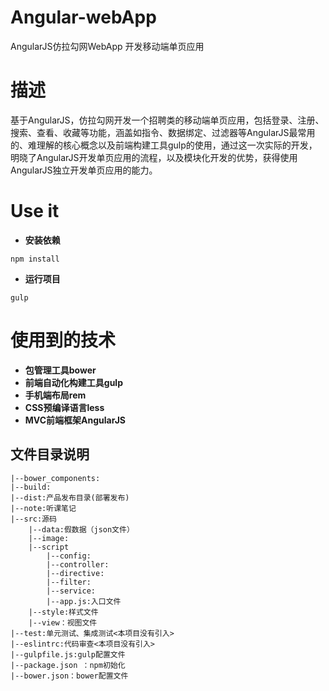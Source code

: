 # Angular-webApp
AngularJS仿拉勾网WebApp 开发移动端单页应用
# 描述
基于AngularJS，仿拉勾网开发一个招聘类的移动端单页应用，包括登录、注册、搜索、查看、收藏等功能，涵盖如指令、数据绑定、过滤器等AngularJS最常用的、难理解的核心概念以及前端构建工具gulp的使用，通过这一次实际的开发，明晓了AngularJS开发单页应用的流程，以及模块化开发的优势，获得使用AngularJS独立开发单页应用的能力。
# Use it
- **安装依赖**
```
npm install
```
- **运行项目**
```
gulp
```
# 使用到的技术

- **包管理工具bower**
- **前端自动化构建工具gulp**
- **手机端布局rem**
- **CSS预编译语言less**
- **MVC前端框架AngularJS**

## 文件目录说明
```
|--bower_components:
|--build:
|--dist:产品发布目录(部署发布)
|--note:听课笔记
|--src:源码
    |--data:假数据（json文件）
    |--image:
    |--script
        |--config:
        |--controller:
        |--directive:
        |--filter:
        |--service:
        |--app.js:入口文件
    |--style:样式文件
    |--view：视图文件
|--test:单元测试、集成测试<本项目没有引入>
|--eslintrc:代码审查<本项目没有引入>
|--gulpfile.js:gulp配置文件
|--package.json ：npm初始化
|--bower.json：bower配置文件
```
